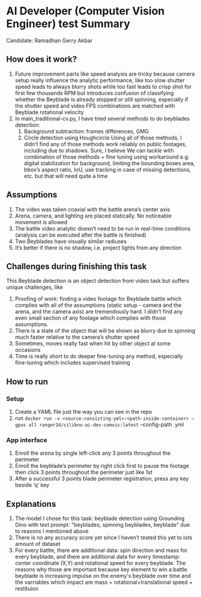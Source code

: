 # AI Developer (Computer Vision Engineer) test Summary

Candidate: Ramadhan Gerry Akbar

## How does it work?
1. Future improvement parts like speed analysis are tricky because camera setup really influence the analytic performance, like too slow shutter speed leads to always blurry shots while too fast leads to crisp shot for first few thousands RPM but introduces confusion of classifying whether the Beyblade is already stopped or still spinning, especially if the shutter speed and video FPS combinations are matched with Beyblade rotational velocity
2. In main_traditional-cv.py, I have tried several methods to do beyblades detection:
   1. Background subtraction: frames differences, GMG
   2. Circle detection using Houghcircle
   Using all of those methods, I didn’t find any of those methods work reliably on public footages, including due to shadows. Sure, I believe We can tackle with combination of those methods + fine tuning using workaround e.g. digital stabilization for background, limiting the bounding boxes area, bbox’s aspect ratio, IoU, use tracking in case of missing detections, etc. but that will need quite a time

## Assumptions
1. The video was taken coaxial with the battle arena’s center axis
2. Arena, camera, and lighting are placed statically. No noticeable movement is allowed
3. The battle video analytic doesn’t need to be run in real-time conditions (analysis can be executed after the battle is finished)
4. Two Beyblades have visually similar radiuses
5. It’s better if there is no shadow, i.e. project lights from any direction

## Challenges during finishing this task
This Beyblade detection is an object detection from video task but suffers unique challenges, like
1. Proofing of work: finding a video footage for Beyblade battle which complies with all of the assumptions (static setup - camera and the arena, and the camera axis) are tremendously hard. I didn’t find any even small section of any footage which complies with those assumptions.
2. There is a state of the object that will be shown as blurry due to spinning much faster relative to the camera’s shutter speed
3. Sometimes, moves really fast when hit by other object at some occasions
4. Time is really short to do deeper fine-tuning any method, especially fine-tuning which includes supervised training

## How to run
### Setup
1. Create a YAML file just the way you can see in the repo
2. run `docker run -v <source-consisting-yml>:<path-inside-container> –gpus all ranger14/cilikno-ai-dev-comvis:latest` –config-path <path>.yml

### App interface
1. Enroll the arena by single left-click any 3 points throughout the perimeter 
2. Enroll the beyblade’s perimeter by right click first to pause the footage then click 3 points throughout the perimeter just like 1st
3. After a successful 3 points blade perimeter registration, press any key beside ‘q’ key

## Explanations
1. The model I chose for this task: beyblade detection using Grounding Dino with text prompt: "beyblades, spinning beyblades, beyblade" due to reasons I mentioned above
2. There is no any accuracy score yet since I haven’t tested this yet to lots amount of dataset
3. For every battle, there are additional data: spin direction and mass for every beyblade, and there are additional data for every timestamp: center coordinate (X,Y) and rotational speed for every beyblade. The reasons why those are important because key element to win a battle beyblade is increasing impulse on the enemy's beyblade over time and the varriables which impact are mass + rotational+translational speed + restituion